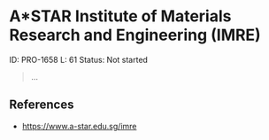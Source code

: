 # A*STAR Institute of Materials Research and Engineering (IMRE)

ID: PRO-1658
L: 61
Status: Not started

> …
> 

## References

- https://www.a-star.edu.sg/imre